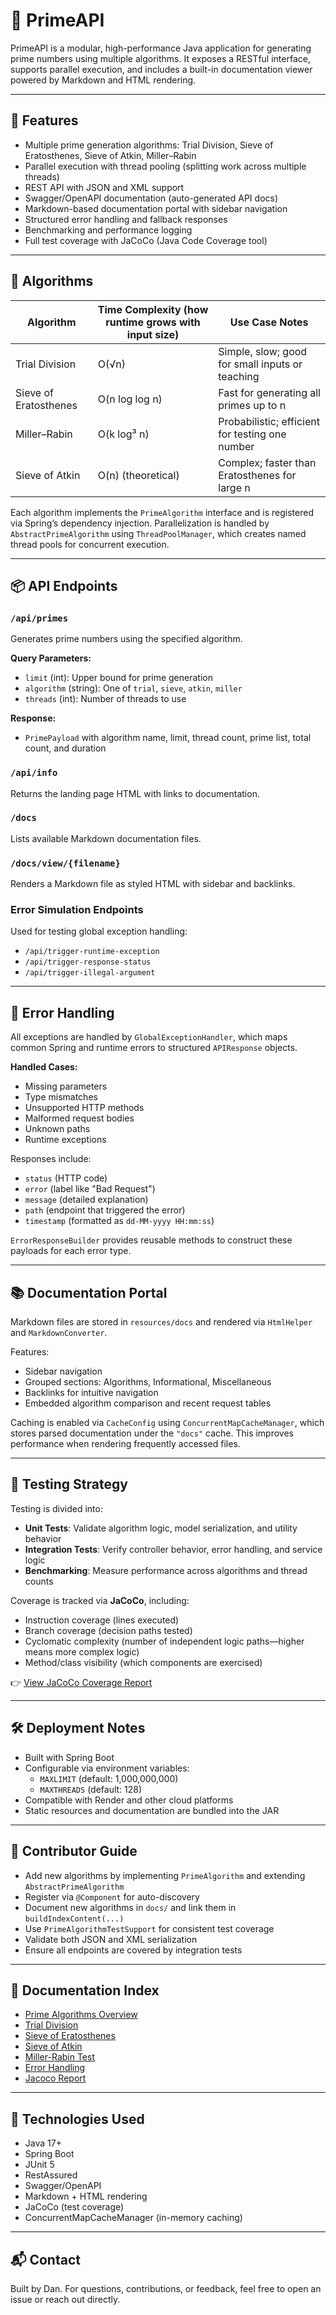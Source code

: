 # 🧮 PrimeAPI

PrimeAPI is a modular, high-performance Java application for generating prime numbers using multiple algorithms. It exposes a RESTful interface, supports parallel execution, and includes a built-in documentation viewer powered by Markdown and HTML rendering.

---

## 🚀 Features

- Multiple prime generation algorithms: Trial Division, Sieve of Eratosthenes, Sieve of Atkin, Miller–Rabin
- Parallel execution with thread pooling (splitting work across multiple threads)
- REST API with JSON and XML support
- Swagger/OpenAPI documentation (auto-generated API docs)
- Markdown-based documentation portal with sidebar navigation
- Structured error handling and fallback responses
- Benchmarking and performance logging
- Full test coverage with JaCoCo (Java Code Coverage tool)

---

## 🧠 Algorithms

| Algorithm         | Time Complexity (how runtime grows with input size) | Use Case Notes                                      |
|------------------|---------------------------|----------------------------------------------------|
| Trial Division    | O(√n)                     | Simple, slow; good for small inputs or teaching    |
| Sieve of Eratosthenes | O(n log log n)        | Fast for generating all primes up to n             |
| Miller–Rabin      | O(k log³ n)               | Probabilistic; efficient for testing one number    |
| Sieve of Atkin    | O(n) (theoretical)        | Complex; faster than Eratosthenes for large n      |

Each algorithm implements the `PrimeAlgorithm` interface and is registered via Spring’s dependency injection. Parallelization is handled by `AbstractPrimeAlgorithm` using `ThreadPoolManager`, which creates named thread pools for concurrent execution.

---

## 📦 API Endpoints

### `/api/primes`
Generates prime numbers using the specified algorithm.

**Query Parameters:**
- `limit` (int): Upper bound for prime generation
- `algorithm` (string): One of `trial`, `sieve`, `atkin`, `miller`
- `threads` (int): Number of threads to use

**Response:**
- `PrimePayload` with algorithm name, limit, thread count, prime list, total count, and duration

### `/api/info`
Returns the landing page HTML with links to documentation.

### `/docs`
Lists available Markdown documentation files.

### `/docs/view/{filename}`
Renders a Markdown file as styled HTML with sidebar and backlinks.

### Error Simulation Endpoints
Used for testing global exception handling:
- `/api/trigger-runtime-exception`
- `/api/trigger-response-status`
- `/api/trigger-illegal-argument`

---

## 🧰 Error Handling

All exceptions are handled by `GlobalExceptionHandler`, which maps common Spring and runtime errors to structured `APIResponse` objects.

**Handled Cases:**
- Missing parameters
- Type mismatches
- Unsupported HTTP methods
- Malformed request bodies
- Unknown paths
- Runtime exceptions

Responses include:
- `status` (HTTP code)
- `error` (label like "Bad Request")
- `message` (detailed explanation)
- `path` (endpoint that triggered the error)
- `timestamp` (formatted as `dd-MM-yyyy HH:mm:ss`)

`ErrorResponseBuilder` provides reusable methods to construct these payloads for each error type.

---

## 📚 Documentation Portal

Markdown files are stored in `resources/docs` and rendered via `HtmlHelper` and `MarkdownConverter`.

Features:
- Sidebar navigation
- Grouped sections: Algorithms, Informational, Miscellaneous
- Backlinks for intuitive navigation
- Embedded algorithm comparison and recent request tables

Caching is enabled via `CacheConfig` using `ConcurrentMapCacheManager`, which stores parsed documentation under the `"docs"` cache. This improves performance when rendering frequently accessed files.

---

## 🧪 Testing Strategy

Testing is divided into:

- **Unit Tests**: Validate algorithm logic, model serialization, and utility behavior
- **Integration Tests**: Verify controller behavior, error handling, and service logic
- **Benchmarking**: Measure performance across algorithms and thread counts

Coverage is tracked via **JaCoCo**, including:
- Instruction coverage (lines executed)
- Branch coverage (decision paths tested)
- Cyclomatic complexity (number of independent logic paths—higher means more complex logic)
- Method/class visibility (which components are exercised)

👉 [View JaCoCo Coverage Report](src/main/resources/static/jacoco/index.html)

---

## 🛠 Deployment Notes

- Built with Spring Boot
- Configurable via environment variables:
    - `MAXLIMIT` (default: 1,000,000,000)
    - `MAXTHREADS` (default: 128)
- Compatible with Render and other cloud platforms
- Static resources and documentation are bundled into the JAR

---

## 👥 Contributor Guide

- Add new algorithms by implementing `PrimeAlgorithm` and extending `AbstractPrimeAlgorithm`
- Register via `@Component` for auto-discovery
- Document new algorithms in `docs/` and link them in `buildIndexContent(...)`
- Use `PrimeAlgorithmTestSupport` for consistent test coverage
- Validate both JSON and XML serialization
- Ensure all endpoints are covered by integration tests

---

## 📄 Documentation Index

- [Prime Algorithms Overview](src/main/resources/docs/Prime-Algorithms.md)
- [Trial Division](src/main/resources/docs/Trial.md)
- [Sieve of Eratosthenes](src/main/resources/docs/Sieve.md)
- [Sieve of Atkin](src/main/resources/docs/Atkin.md)
- [Miller-Rabin Test](src/main/resources/docs/Miller.md)
- [Error Handling](src/main/resources/docs/Error-Handling.md)
- [Jacoco Report](src/main/resources/docs/jacoco/index.html)

---

## 🧩 Technologies Used

- Java 17+
- Spring Boot
- JUnit 5
- RestAssured
- Swagger/OpenAPI
- Markdown + HTML rendering
- JaCoCo (test coverage)
- ConcurrentMapCacheManager (in-memory caching)

---

## 📬 Contact

Built by Dan. For questions, contributions, or feedback, feel free to open an issue or reach out directly.
